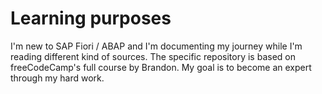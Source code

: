 # Learning purposes

I'm new to SAP Fiori / ABAP and I'm documenting my journey while I'm reading different kind of sources. The specific repository is based on freeCodeCamp's full course by Brandon.
My goal is to become an expert through my hard work.
